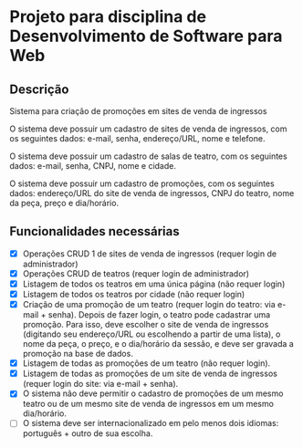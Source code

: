 # Projeto para disciplina de Desenvolvimento de Software para Web

## Descrição

Sistema para criação de promoções em sites de venda de ingressos

O sistema deve possuir um cadastro de sites de venda de ingressos, com os
seguintes dados: e-mail, senha, endereço/URL, nome e telefone.

O sistema deve possuir um cadastro de salas de teatro, com os seguintes dados:
e-mail, senha, CNPJ, nome e cidade.

O sistema deve possuir um cadastro de promoções, com os seguintes dados:
endereço/URL do site de venda de ingressos, CNPJ do teatro, nome da peça,
preço e dia/horário.

## Funcionalidades necessárias
- [X]  Operações CRUD 1 de sites de venda de ingressos (requer login de
administrador)
- [X] Operações CRUD de teatros (requer login de administrador)
- [X] Listagem de todos os teatros em uma única página (não requer login)
- [X] Listagem de todos os teatros por cidade (não requer login)
- [X] Criação de uma promoção de um teatro (requer login do teatro: via e-
mail + senha). Depois de fazer login, o teatro pode cadastrar uma
promoção. Para isso, deve escolher o site de venda de ingressos
(digitando seu endereço/URL ou escolhendo a partir de uma lista), o nome
da peça, o preço, e o dia/horário da sessão, e deve ser gravada a
promoção na base de dados.
- [X] Listagem de todas as promoções de um teatro (não requer login).
- [X] Listagem de todas as promoções de um site de venda de ingressos
(requer login do site: via e-mail + senha).
- [X] O sistema não deve permitir o cadastro de promoções de um mesmo
teatro ou de um mesmo site de venda de ingressos em um mesmo
dia/horário.
- [ ] O sistema deve ser internacionalizado em pelo menos dois idiomas:
português + outro de sua escolha.